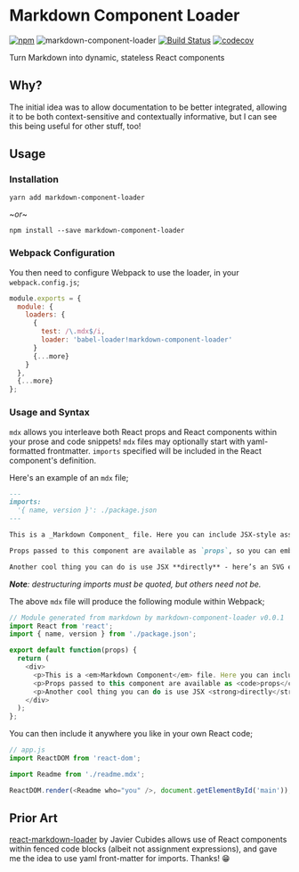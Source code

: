 # Markdown Component Loader
[![npm](https://img.shields.io/npm/v/markdown-component-loader.svg?maxAge=2592000)](https://www.npmjs.com/package/markdown-component-loader) ![markdown-component-loader](https://img.shields.io/npm/l/markdown-component-loader.svg?maxAge=2592000) [![Build Status](https://travis-ci.org/ticky/markdown-component-loader.svg?branch=master)](https://travis-ci.org/ticky/markdown-component-loader) [![codecov](https://codecov.io/gh/ticky/markdown-component-loader/branch/master/graph/badge.svg)](https://codecov.io/gh/ticky/markdown-component-loader)

Turn Markdown into dynamic, stateless React components

## Why?

The initial idea was to allow documentation to be better integrated, allowing it to be both context-sensitive and contextually informative, but I can see this being useful for other stuff, too!

## Usage

### Installation

```shell
yarn add markdown-component-loader
```

~_or_~

```shell
npm install --save markdown-component-loader
```

### Webpack Configuration

You then need to configure Webpack to use the loader, in your `webpack.config.js`;

```javascript
module.exports = {
  module: {
    loaders: {
      {
        test: /\.mdx$/i,
        loader: 'babel-loader!markdown-component-loader'
      }
      {...more}
    }
  },
  {...more}
};
```

### Usage and Syntax

`mdx` allows you interleave both React props and React components within your prose and code snippets! `mdx` files may optionally start with yaml-formatted frontmatter. `imports` specified will be included in the React component's definition.

Here's an example of an `mdx` file;
```markdown
---
imports:
  '{ name, version }': ./package.json
---

This is a _Markdown Component_ file. Here you can include JSX-style assignment expressions; this component was generated using version {{ version }} of {{ name }}!

Props passed to this component are available as `props`, so you can embed those too! Hello there, {{ props.who || 'world' }}!

Another cool thing you can do is use JSX **directly** - here’s an SVG element, used inline: {{ <svg style={{ display: 'inline', height: '1em' }} width="304" height="290"><path stroke="black" d="M2,111 h300 l-242.7,176.3 92.7,-285.3 92.7,285.3 z" /></svg> }}.

```

_**Note**: destructuring imports must be quoted, but others need not be._

The above `mdx` file will produce the following module within Webpack;

```javascript
// Module generated from markdown by markdown-component-loader v0.0.1
import React from 'react';
import { name, version } from './package.json';

export default function(props) {
  return (
    <div>
      <p>This is a <em>Markdown Component</em> file. Here you can include JSX-style assignment expressions; this component was generated using version { version } of { name }!</p>
      <p>Props passed to this component are available as <code>props</code>, so you can embed those too! Hello there, { props.who || 'world' }!</p>
      <p>Another cool thing you can do is use JSX <strong>directly</strong> - here’s an SVG element, used inline: { <svg style={{ display: 'inline', height: '1em' }} width="304" height="290"><path stroke="black" d="M2,111 h300 l-242.7,176.3 92.7,-285.3 92.7,285.3 z" /></svg> }.</p>
    </div>
  );
};

```

You can then include it anywhere you like in your own React code;

```javascript
// app.js
import ReactDOM from 'react-dom';

import Readme from './readme.mdx';

ReactDOM.render(<Readme who="you" />, document.getElementById('main'));
```

## Prior Art

[react-markdown-loader](https://github.com/javiercf/react-markdown-loader) by Javier Cubides allows use of React components within fenced code blocks (albeit not assignment expressions), and gave me the idea to use yaml front-matter for imports. Thanks! 😁
